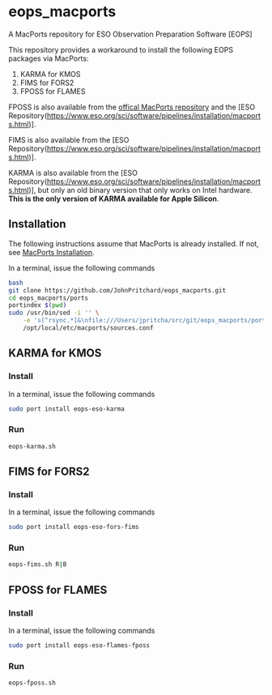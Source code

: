 # eops_macports
A MacPorts repository for ESO Observation Preparation Software [EOPS]

This repository provides a workaround to install the following EOPS packages via MacPorts:

1. KARMA for KMOS
2. FIMS for FORS2
3. FPOSS for FLAMES

FPOSS is also available from the [offical MacPorts repository](https://ports.macports.org/port/eso-flames-fposs/) and the [ESO Repository(https://www.eso.org/sci/software/pipelines/installation/macports.html)].

FIMS is also available from the [ESO Repository(https://www.eso.org/sci/software/pipelines/installation/macports.html)].

KARMA is also available from the [ESO Repository(https://www.eso.org/sci/software/pipelines/installation/macports.html)], but only an old binary version that only works on Intel hardware. **This is the only version of KARMA available for Apple Silicon**.


## Installation

The following instructions assume that MacPorts is already installed.
If not, see [MacPorts Installation](https://www.macports.org/install.php).

In a terminal, issue the following commands

```bash
bash
git clone https://github.com/JohnPritchard/eops_macports.git
cd eops_macports/ports
portindex $(pwd)
sudo /usr/bin/sed -i '' \
    -e 's[^rsync.*[&\nfile:///Users/jpritcha/src/git/eops_macports/ports[' \
    /opt/local/etc/macports/sources.conf
```

## KARMA for KMOS

### Install

In a terminal, issue the following commands

```bash
sudo port install eops-eso-karma
```

### Run

```bash
eops-karma.sh
```

## FIMS for FORS2

### Install

In a terminal, issue the following commands

```bash
sudo port install eops-eso-fors-fims
```

### Run

```bash
eops-fims.sh R|B
```

## FPOSS for FLAMES

### Install

In a terminal, issue the following commands

```bash
sudo port install eops-eso-flames-fposs
```

### Run

```bash
eops-fposs.sh
```


